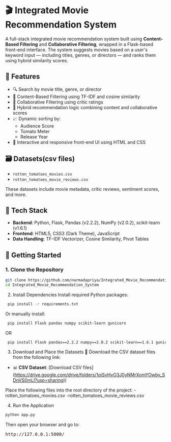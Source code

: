 # 🎬 Integrated Movie Recommendation System

A full-stack integrated movie recommendation system built using **Content-Based Filtering** and **Collaborative Filtering**, wrapped in a Flask-based front-end interface. The system suggests movies based on a user's keyword input — including titles, genres, or directors — and ranks them using hybrid similarity scores.

## 🌟 Features

- 🔍 Search by movie title, genre, or director
- 🎯 Content-Based Filtering using TF-IDF and cosine similarity
- 👥 Collaborative Filtering using critic ratings
- 🧠 Hybrid recommendation logic combining content and collaborative scores
- 📈 Dynamic sorting by:
  - Audience Score
  - Tomato Meter
  - Release Year
- 🎨 Interactive and responsive front-end UI using HTML and CSS

## 🗃️ Datasets(csv files)

- `rotten_tomatoes_movies.csv`
- `rotten_tomatoes_movie_reviews.csv`

These datasets include movie metadata, critic reviews, sentiment scores, and more.

## 🧰 Tech Stack

- **Backend**: Python, Flask, Pandas (v2.2.2), NumPy (v2.0.2), scikit-learn (v1.6.1)
- **Frontend**: HTML5, CSS3 (Dark Theme), JavaScript
- **Data Handling**: TF-IDF Vectorizer, Cosine Similarity, Pivot Tables


## 🚀 Getting Started

### 1. Clone the Repository

 ```bash 
git clone https://github.com/narmadapriya/Integrated_Movie_Recommendation_System.git
cd Integrated_Movie_Recommendation_System
``` 

2. Install Dependencies
Install required Python packages:
 ```bash 
  pip install -r requirements.txt
  ``` 
  Or manually install:
   ```bash
    pip install Flask pandas numpy scikit-learn gunicorn
   ```
   OR
   ```bash
    pip install Flask pandas==2.2.2 numpy==2.0.2 scikit-learn==1.6.1 gunicorn
   ```

3. Download and Place the Datasets
🔻 Download the CSV dataset files from the following link:
- 📊 **CSV Dataset**: [Download CSV files] (https://drive.google.com/drive/folders/1oiSvHvO3J0yNMrXomYOwby_SDnVS0mLl?usp=sharing))
  
Place the following files into the root directory of the project:
 -rotten_tomatoes_movies.csv
 -rotten_tomatoes_movie_reviews.csv

4. Run the Application
```bash
python app.py
```

Then open your browser and go to:
<pre>http://127.0.0.1:5000/</pre>

  
